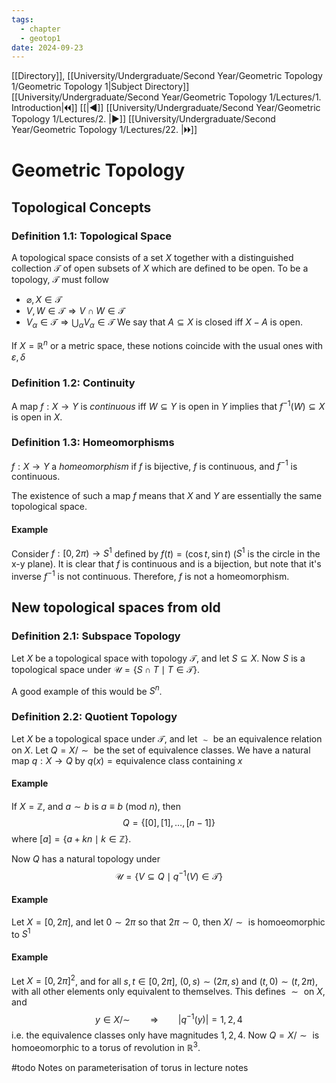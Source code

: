 ```yaml
---
tags:
  - chapter
  - geotop1
date: 2024-09-23
---
```

[[Directory]], [[University/Undergraduate/Second Year/Geometric Topology 1/Geometric Topology 1|Subject Directory]]
[[University/Undergraduate/Second Year/Geometric Topology 1/Lectures/1. Introduction|🞀🞀]] [[|◀]] [[University/Undergraduate/Second Year/Geometric Topology 1/Lectures/2. |▶]] [[University/Undergraduate/Second Year/Geometric Topology 1/Lectures/22. |🞂🞂]]
# Geometric Topology
## Topological Concepts
### Definition 1.1: Topological Space
A topological space consists of a set ${} X {}$ together with a distinguished collection ${} \mathcal{T} {}$ of open subsets of ${} X {}$ which are defined to be open. To be a topology, ${} \mathcal{T} {}$ must follow
- ${} \varnothing,\,X \in\mathcal{T} {}$
- ${} V,\,W \in \mathcal{T} \Rightarrow V \cap W \in \mathcal{ T} {}$
- ${} V_{\alpha} \in \mathcal{T} \Rightarrow \bigcup_{\alpha} V_{\alpha} \in \mathcal{T} {}$
We say that ${} A \subseteq X {}$ is closed iff ${} X-A {}$ is open. 

If ${} X= \mathbb{R}^{n} {}$ or a metric space, these notions coincide with the usual ones with ${} \varepsilon,\,\delta {}$
### Definition 1.2: Continuity
A map ${} f:X\to{}Y {}$ is *continuous* iff ${} W \subseteq Y {}$ is open in $Y {}$ implies that ${} f^{-1}(W) \subseteq X {}$ is open in ${} X {}$.
### Definition 1.3: Homeomorphisms
${} f:X\to{}Y {}$ a *homeomorphism* if $f {}$ is bijective, $f {}$ is continuous, and ${} f^{-1} {}$ is continuous.

The existence of such a map $f {}$ means that ${} X {}$ and $Y {}$ are essentially the same topological space.
#### Example
Consider ${} f:[0,\,2\pi) \to{} S^{1} {}$ defined by ${} f(t)=(\cos t, \sin t) {}$ (${} S^{1} {}$ is the circle in the x-y plane). It is clear that ${} f {}$ is continuous and is a bijection, but note that it's inverse ${} f^{-1} {}$ is not continuous. Therefore, $f {}$ is not a homeomorphism.
## New topological spaces from old
### Definition 2.1: Subspace Topology
Let ${} X {}$ be a topological space with topology ${} \mathcal{T} {}$, and let ${} S \subseteq X {}$. Now $S {}$ is a topological space under ${} \mathcal{U}=\{ S \cap T \mid T \in \mathcal{T} \} {}$.

A good example of this would be ${} S^{n} {}$.
### Definition 2.2: Quotient Topology
Let $X {}$ be a topological space under $\mathcal{T} {}$, and let $\sim {}$ be an equivalence relation on $X {}$. Let ${} Q=X / \sim {}$ be the set of equivalence classes. We have a natural map ${} q:X \to{}Q {}$ by ${} q(x)=\text{equivalence class containing }x {}$
#### Example
If ${} X=\mathbb{Z} {}$, and ${} a\sim b {}$ is ${} a\equiv b \:(\mathrm{mod}\  n) {}$, then 
$$
Q=\{ [0],\, [1],\,\dots,\,[n-1] \}
$$
where ${} [a]=\{ a+kn \mid k \in \mathbb{Z}\} {}$.

Now $Q {}$ has a natural topology under
$$
\mathcal{U}=\{ V \subseteq  Q \mid q^{-1}(V) \in  \mathcal{T} \}
$$
#### Example
Let ${} X= [0,\,2\pi] {}$, and let ${} 0 \sim 2\pi {}$ so that ${} 2\pi \sim 0 {}$, then ${} X / \sim  {}$ is homoeomorphic to ${} S^{1} {}$
#### Example
Let ${} X=[0,\, 2\pi]^{2} {}$, and for all ${} s,\, t \in [0,\, 2\pi] {}$,  ${} (0, s)\sim (2\pi, s) {}$ and ${} (t,\,  0)\sim (t,\, 2\pi) {}$, with all other elements only equivalent to themselves. This defines $\sim {}$ on $X {}$, and
$$
y \in  X / \sim  \qquad \Rightarrow  \qquad |q^{-1}(y)|=1,\, 2,\, 4
$$
i.e. the equivalence classes only have magnitudes ${} 1,\, 2,\, 4 {}$. Now ${} Q = X /\sim  {}$ is homoeomorphic to a torus of revolution in $\mathbb{R}^{3} {}$.

#todo Notes on parameterisation of torus in lecture notes

